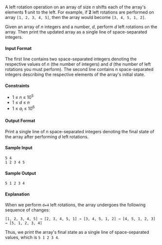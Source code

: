 A left rotation operation on an array of size *n* shifts each of the array's elements **1** unit to the left. For example, if **2** left rotations are performed on array `[1, 2, 3, 4, 5]`, then the array would become `[3, 4, 5, 1, 2]`.

Given an array of *n* integers and a number, *d*, perform *d* left rotations on the array. Then print the updated array as a single line of space-separated integers.

#### Input Format

The first line contains two space-separated integers denoting the respective values of *n* (the number of integers) and *d* (the number of left rotations you must perform). 
The second line contains *n* space-separated integers describing the respective elements of the array's initial state.

#### Constraints

* 1 ≤ *n* ≤ 10<sup>5</sup>
* 1 ≤ *d* ≤ *n*
* 1 ≤ *a<sub>i</sub>* ≤ 10<sup>6</sup>

#### Output Format

Print a single line of *n* space-separated integers denoting the final state of the array after performing *d* left rotations.

#### Sample Input

    5 4
    1 2 3 4 5

#### Sample Output

    5 1 2 3 4

#### Explanation

When we perform `d=4` left rotations, the array undergoes the following sequence of changes:

    [1, 2, 3, 4, 5] → [2, 3, 4, 5, 1] → [3, 4, 5, 1, 2] → [4, 5, 1, 2, 3] → [5, 1, 2, 3, 4]

Thus, we print the array's final state as a single line of space-separated values, which is `5 1 2 3 4`.